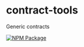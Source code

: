 # contract-tools

Generic contracts

[![NPM Package](https://img.shields.io/npm/v/@digix/contract-tools.svg?style=flat-square)](https://www.npmjs.com/package/@digix/contract-tools)
